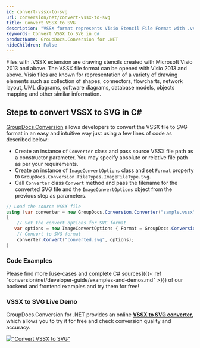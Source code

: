 ```yaml
---
id: convert-vssx-to-svg
url: conversion/net/convert-vssx-to-svg
title: Convert VSSX to SVG
description: "VSSX format represents Visio Stencil File Format with .vssx extension. Learn how to convert VSSX to SVG file programmatically in C# language using GroupDocs.Conversion for .NET library."
keywords: Convert VSSX to SVG in C#
productName: GroupDocs.Conversion for .NET
hideChildren: False
---
```


Files with .VSSX extension are drawing stencils created with Microsoft Visio 2013 and above. The VSSX file format can be opened with Visio 2013 and above. Visio files are known for representation of a variety of drawing elements such as collection of shapes, connectors, flowcharts, network layout, UML diagrams, software diagrams, database models, objects mapping and other similar information.

## Steps to convert VSSX to SVG in C#

[GroupDocs.Conversion](https://products.groupdocs.com/conversion/net) allows developers to convert the VSSX file to SVG format in an easy and intuitive way just using a few lines of code as described below:

* Create an instance of `Converter` class and pass source VSSX file path as a constructor parameter. You may specify absolute or relative file path as per your requirements. 
* Create an instance of `ImageConvertOptions` class and set `Format` property to `GroupDocs.Conversion.FileTypes.ImageFileType.Svg`.
* Call `Converter` class `Convert` method and pass the filename for the converted SVG file and the `ImageConvertOptions` object from the previous step as parameters.

```csharp
// Load the source VSSX file
using (var converter = new GroupDocs.Conversion.Converter("sample.vssx"))
{
    // Set the convert options for SVG format
   var options = new ImageConvertOptions { Format = GroupDocs.Conversion.FileTypes.ImageFileType.Svg };
    // Convert to SVG format
    converter.Convert("converted.svg", options);
}
```

### Code Examples

Please find more [use-cases and complete C# sources]({{< ref "conversion/net/developer-guide/examples-and-demos.md" >}}) of our backend and frontend examples and try them for free!

### VSSX to SVG Live Demo

GroupDocs.Conversion for .NET provides an online [**VSSX to SVG converter**](https://products.groupdocs.app/conversion/vssx-to-svg), which allows you to try it for free and check conversion quality and accuracy.

[!["Convert VSSX to SVG"](conversion/net/images/convert-to-svg/convert-vssx-to-svg.png)](https://products.groupdocs.app/conversion/vssx-to-svg)